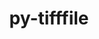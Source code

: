 ---
title: "py-tifffile"
layout: cache
categories: [package, develop]
meta: {"compilers": ["gcc@=11.1.0", "gcc@=11.4.0", "gcc@=9.4.0", "oneapi@=2024.2.1"], "num_specs": 19, "num_specs_by_stack": {"data-vis-sdk": 4, "e4s": 4, "e4s-neoverse-v2": 2, "e4s-neoverse_v1": 2, "e4s-oneapi": 6, "e4s-power": 1, "root": 19}, "oss": ["ubuntu20.04", "ubuntu22.04"], "platforms": ["linux"], "stacks": ["data-vis-sdk", "e4s", "e4s-neoverse-v2", "e4s-neoverse_v1", "e4s-oneapi", "e4s-power", "root"], "targets": ["neoverse_v1", "neoverse_v2", "ppc64le", "x86_64_v3"], "versions": ["2024.8.30"]}
spec_details: [{"compiler": "gcc@=9.4.0", "hash": "2dq3mwzmmqkhdwx5wquz6ynkjufd6afj", "os": "ubuntu20.04", "platform": "linux", "size": "-", "stacks": ["e4s-power", "root"], "target": "ppc64le", "variants": ["build_system=python_pip"], "versions": ["2024.8.30"]}, {"compiler": "gcc@=11.4.0", "hash": "3mmqiu35zqvt35oueyskfsypbfpazakk", "os": "ubuntu22.04", "platform": "linux", "size": "-", "stacks": ["e4s-neoverse_v1", "root"], "target": "neoverse_v1", "variants": ["build_system=python_pip"], "versions": ["2024.8.30"]}, {"compiler": "gcc@=11.1.0", "hash": "3wlo3khe5jm6s5st65wupuloxr6smocw", "os": "ubuntu20.04", "platform": "linux", "size": "-", "stacks": ["data-vis-sdk", "root"], "target": "x86_64_v3", "variants": ["build_system=python_pip"], "versions": ["2024.8.30"]}, {"compiler": "gcc@=11.1.0", "hash": "5ybi54g35dsratkvlpejdmt3nca73t7j", "os": "ubuntu20.04", "platform": "linux", "size": "-", "stacks": ["data-vis-sdk", "root"], "target": "x86_64_v3", "variants": ["build_system=python_pip"], "versions": ["2024.8.30"]}, {"compiler": "gcc@=11.4.0", "hash": "7wsxkrikzaitx3dqf2vhneyjzf7wjrrm", "os": "ubuntu22.04", "platform": "linux", "size": "-", "stacks": ["e4s-neoverse_v1", "root"], "target": "neoverse_v1", "variants": ["build_system=python_pip"], "versions": ["2024.8.30"]}, {"compiler": "oneapi@=2024.2.1", "hash": "brtoc4yizb3ogcogbuuhizeyfm5vuudh", "os": "ubuntu22.04", "platform": "linux", "size": "-", "stacks": ["e4s-oneapi", "root"], "target": "x86_64_v3", "variants": ["build_system=python_pip"], "versions": ["2024.8.30"]}, {"compiler": "gcc@=11.4.0", "hash": "dp5g4luxjdeunwgtkanr5uztjlt4t4ge", "os": "ubuntu22.04", "platform": "linux", "size": "-", "stacks": ["e4s", "root"], "target": "x86_64_v3", "variants": ["build_system=python_pip"], "versions": ["2024.8.30"]}, {"compiler": "gcc@=11.4.0", "hash": "h5k64mxwvxx655b34lpdsbrxtkmmlneo", "os": "ubuntu22.04", "platform": "linux", "size": "-", "stacks": ["e4s-neoverse-v2", "root"], "target": "neoverse_v2", "variants": ["build_system=python_pip"], "versions": ["2024.8.30"]}, {"compiler": "gcc@=11.4.0", "hash": "lt52whv36e4i4kwmb45leafsjcxbhwvj", "os": "ubuntu22.04", "platform": "linux", "size": "-", "stacks": ["e4s", "root"], "target": "x86_64_v3", "variants": ["build_system=python_pip"], "versions": ["2024.8.30"]}, {"compiler": "gcc@=11.1.0", "hash": "nyxbwsiv3znb553en23n376wkd7z2zfl", "os": "ubuntu20.04", "platform": "linux", "size": "-", "stacks": ["data-vis-sdk", "root"], "target": "x86_64_v3", "variants": ["build_system=python_pip"], "versions": ["2024.8.30"]}, {"compiler": "gcc@=11.4.0", "hash": "psjamocdpxqwncbdwkjfntsacgy2rh7v", "os": "ubuntu22.04", "platform": "linux", "size": "-", "stacks": ["e4s-neoverse-v2", "root"], "target": "neoverse_v2", "variants": ["build_system=python_pip"], "versions": ["2024.8.30"]}, {"compiler": "gcc@=11.4.0", "hash": "rbgs2ljircdvdydxcyyro4bzlh4lqg56", "os": "ubuntu22.04", "platform": "linux", "size": "-", "stacks": ["e4s", "root"], "target": "x86_64_v3", "variants": ["build_system=python_pip"], "versions": ["2024.8.30"]}, {"compiler": "oneapi@=2024.2.1", "hash": "rq7imfsehx5jl7qz4hqparbj53gdgrb2", "os": "ubuntu22.04", "platform": "linux", "size": "-", "stacks": ["e4s-oneapi", "root"], "target": "x86_64_v3", "variants": ["build_system=python_pip"], "versions": ["2024.8.30"]}, {"compiler": "gcc@=11.1.0", "hash": "wrdimitu7yusuoilqkizdguotzhth6tv", "os": "ubuntu20.04", "platform": "linux", "size": "-", "stacks": ["data-vis-sdk", "root"], "target": "x86_64_v3", "variants": ["build_system=python_pip"], "versions": ["2024.8.30"]}, {"compiler": "oneapi@=2024.2.1", "hash": "x77sir4p4o6vullp6p3jfyrhqde5pkf4", "os": "ubuntu22.04", "platform": "linux", "size": "-", "stacks": ["e4s-oneapi", "root"], "target": "x86_64_v3", "variants": ["build_system=python_pip"], "versions": ["2024.8.30"]}, {"compiler": "oneapi@=2024.2.1", "hash": "xnibik57l7fhgcvujepwv5mwygf45joa", "os": "ubuntu22.04", "platform": "linux", "size": "-", "stacks": ["e4s-oneapi", "root"], "target": "x86_64_v3", "variants": ["build_system=python_pip"], "versions": ["2024.8.30"]}, {"compiler": "oneapi@=2024.2.1", "hash": "yt44md7gpcwyyorfvdijtlcdn5tb5duu", "os": "ubuntu22.04", "platform": "linux", "size": "-", "stacks": ["e4s-oneapi", "root"], "target": "x86_64_v3", "variants": ["build_system=python_pip"], "versions": ["2024.8.30"]}, {"compiler": "gcc@=11.4.0", "hash": "zc7shjw56x4xpeunjznxl3chbslbisla", "os": "ubuntu22.04", "platform": "linux", "size": "-", "stacks": ["e4s", "root"], "target": "x86_64_v3", "variants": ["build_system=python_pip"], "versions": ["2024.8.30"]}, {"compiler": "oneapi@=2024.2.1", "hash": "zyym5rpyejcsw4la3cbxguy5aizklvbh", "os": "ubuntu22.04", "platform": "linux", "size": "-", "stacks": ["e4s-oneapi", "root"], "target": "x86_64_v3", "variants": ["build_system=python_pip"], "versions": ["2024.8.30"]}]
---